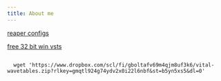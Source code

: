 ```yaml
---
title: About me
---
```


<a href="https://www.dropbox.com/scl/fi/obhqmjwhqjvxd5exu1g47/reaper-config-backup.ReaperConfigZip?rlkey=7dy27qbotcho1mgd89sdv0s2s&st=c6ljuvjt&dl=0">reaper configs</a>

<a href="https://www.dropbox.com/scl/fi/oc7bu446iv13ibde4rwun/32bit-vsts.zip?rlkey=2y9f110pldni901kd42uectnj&st=fgw2n0jd&dl=0">free 32 bit win vsts</a>

<pre><code>
  wget 'https://www.dropbox.com/scl/fi/gboltafv69m4qjm8uf3k6/vital-wavetables.zip?rlkey=gmqtl924g74ydv2x0i22l6nbf&st=b5yn5xs5&dl=0'
</code></pre>